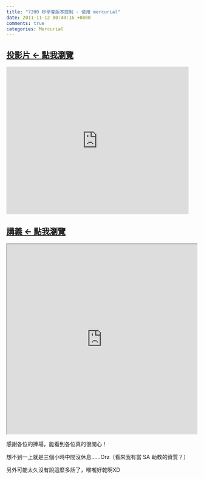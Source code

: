 ```yaml
---
title: "7200 秒學會版本控制 - 使用 mercurial"
date: 2011-11-12 00:40:16 +0800
comments: true
categories: Mercurial
---
```

<h2><a href="https://docs.google.com/presentation/pub?id=1B1RqZAHUoo2klVbuPMUSLqDiwDFwYNCQOzd1ZBBEVNc&amp;start=false&amp;loop=false&amp;delayms=3000" target="_blank">投影片 &larr; 點我瀏覽</a></h2><p><iframe width="480" height="389" src="https://docs.google.com/presentation/embed?id=1B1RqZAHUoo2klVbuPMUSLqDiwDFwYNCQOzd1ZBBEVNc&amp;start=false&amp;loop=false&amp;delayms=3000" frameborder="0" allowfullscreen="true" webkitallowfullscreen="true"></iframe></p><h2><a href="https://docs.google.com/document/pub?id=1uEcnH9M-8k_iGzFx8nwF2tS3xieynlKvUGULKXAtRjY" target="_blank">講義 &larr; 點我瀏覽</a></h2><p><iframe width="500" height="500" src="https://docs.google.com/document/pub?id=1uEcnH9M-8k_iGzFx8nwF2tS3xieynlKvUGULKXAtRjY&amp;embedded=true"></iframe></p><p>感謝各位的捧場，能看到各位真的很開心！</p><p>想不到一上就是三個小時中間沒休息&hellip;&hellip;Orz（看來我有當 SA 助教的資質？）</p><p>另外可能太久沒有說這麼多話了，喉嚨好乾啊XD</p>
